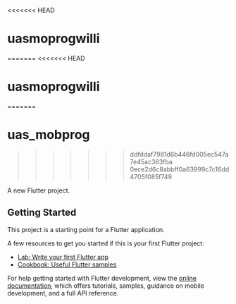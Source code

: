 <<<<<<< HEAD
# uasmoprogwilli
=======
<<<<<<< HEAD
# uasmoprogwilli
=======
# uas_mobprog
>>>>>>> ddfddaf7981d6b446fd005ec547a7e45ac383fba
>>>>>>> 0ece2d6c8abbff0a63999c7c16dd4705f085f749

A new Flutter project.

## Getting Started

This project is a starting point for a Flutter application.

A few resources to get you started if this is your first Flutter project:

- [Lab: Write your first Flutter app](https://docs.flutter.dev/get-started/codelab)
- [Cookbook: Useful Flutter samples](https://docs.flutter.dev/cookbook)

For help getting started with Flutter development, view the
[online documentation](https://docs.flutter.dev/), which offers tutorials,
samples, guidance on mobile development, and a full API reference.
